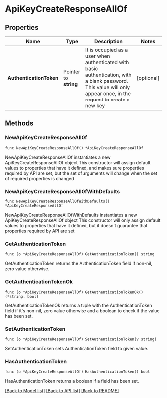# ApiKeyCreateResponseAllOf

## Properties

Name | Type | Description | Notes
------------ | ------------- | ------------- | -------------
**AuthenticationToken** | Pointer to **string** | It is occupied as a user when authenticated with basic authentication, with a blank password. This value will only appear once, in the request to create a new key | [optional] 

## Methods

### NewApiKeyCreateResponseAllOf

`func NewApiKeyCreateResponseAllOf() *ApiKeyCreateResponseAllOf`

NewApiKeyCreateResponseAllOf instantiates a new ApiKeyCreateResponseAllOf object
This constructor will assign default values to properties that have it defined,
and makes sure properties required by API are set, but the set of arguments
will change when the set of required properties is changed

### NewApiKeyCreateResponseAllOfWithDefaults

`func NewApiKeyCreateResponseAllOfWithDefaults() *ApiKeyCreateResponseAllOf`

NewApiKeyCreateResponseAllOfWithDefaults instantiates a new ApiKeyCreateResponseAllOf object
This constructor will only assign default values to properties that have it defined,
but it doesn't guarantee that properties required by API are set

### GetAuthenticationToken

`func (o *ApiKeyCreateResponseAllOf) GetAuthenticationToken() string`

GetAuthenticationToken returns the AuthenticationToken field if non-nil, zero value otherwise.

### GetAuthenticationTokenOk

`func (o *ApiKeyCreateResponseAllOf) GetAuthenticationTokenOk() (*string, bool)`

GetAuthenticationTokenOk returns a tuple with the AuthenticationToken field if it's non-nil, zero value otherwise
and a boolean to check if the value has been set.

### SetAuthenticationToken

`func (o *ApiKeyCreateResponseAllOf) SetAuthenticationToken(v string)`

SetAuthenticationToken sets AuthenticationToken field to given value.

### HasAuthenticationToken

`func (o *ApiKeyCreateResponseAllOf) HasAuthenticationToken() bool`

HasAuthenticationToken returns a boolean if a field has been set.


[[Back to Model list]](../README.md#documentation-for-models) [[Back to API list]](../README.md#documentation-for-api-endpoints) [[Back to README]](../README.md)


